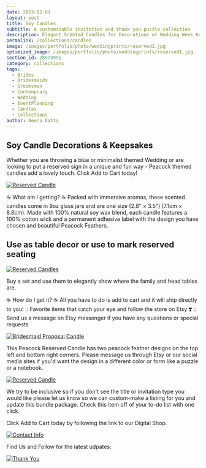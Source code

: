 ```yaml
---
date: 2023-02-03 
layout: post
title: Soy Candles
subtitle: A customizable invitation and thank you puzzle collection
description: Elegant Scented Candles for Decorations or Wedding Week Keepsakes
permalink: /collections/candles 
image: /images/portfolio/photo/weddingprints/reserved1.jpg
optimized_image: /images/portfolio/photo/weddingprints/reserved1.jpg
section_id: 28973991
category: collections
tags:
  - Brides
  - Bridesmaids
  - Groomsmen
  - Contemprary
  - Wedding
  - EventPlanning
  - Candles
  - Collections
author: Neera Datta
---
```


## Soy Candle Decorations & Keepsakes

Whether you are throwing a blue or minimalist themed Wedding or are looking to put a reserved sign in a unique and fun way - Peacock themed candles add a lovely touch. Click Add to Cart today!


[![Reserved Candle](https://i.etsystatic.com/21226651/r/il/fb6cfd/4623959282/il_794xN.4623959282_ph6o.jpg)](https://www.etsy.com/listing/1416747701/peacock-reserved-scented-soy-candle-9oz?click_key=470b37f7d5a5041e94f9b19c179c4bbe1b7a743e%3A1416747701&click_sum=67ac8a85&ga_search_query=soy%2Bcandle&ref=shop_items_search_1)

☕ What am I getting? ☕
Packed with immersive aromas, these scented candles come in 9oz glass jars and are one size (2.8″ × 3.5") (7.1cm × 8.8cm). Made with 100% natural soy wax blend, each candle features a 100% cotton wick and a permanent adhesive label with the design you have chosen and beautiful Peacock Feathers.

## Use as table decor or use to mark reserved seating


[![Reserved Candles](https://i.etsystatic.com/21226651/r/il/14be18/4672208041/il_794xN.4672208041_ee3v.jpg)](https://www.etsy.com/listing/1416747701/peacock-reserved-scented-soy-candle-9oz?click_key=470b37f7d5a5041e94f9b19c179c4bbe1b7a743e%3A1416747701&click_sum=67ac8a85&ga_search_query=soy%2Bcandle&ref=shop_items_search_1)

Buy a set and use them to elegantly show where the family and head tables are. 

☕ How do I get it? ☕
All you have to do is add to cart and it will ship directly to you!
:: Favorite items that catch your eye and follow the store on Etsy ❣️
:: Send us a message on Etsy messenger if you have any questions or special requests


[![Bridesmaid Proposal Candle](https://i.etsystatic.com/21226651/r/il/9203c3/4658920147/il_794xN.4658920147_mhph.jpg)](https://www.etsy.com/listing/1399494020/bridesmaid-proposal-scented-soy-candle?click_key=b04f560484bf1ca453b482cdd0da8b04adaa9153%3A1399494020&click_sum=3efd95e8&ga_search_query=soy%2Bcandle&ref=shop_items_search_2)

This Peacock Reserved Candle has two peacock feather designs on the top left and bottom right corners. Please message us through Etsy or our social media sites if you'd want the design in a different color or form like a puzzle or a notebook.



[![Reserved Candle](https://i.etsystatic.com/21226651/r/il/4538ac/4623959284/il_794xN.4623959284_6bvu.jpg)](https://www.etsy.com/shop/TwoCupsOfChaa?ref=profile_header&section_id=28973991)

We try to be inclusive so if you don't see the title or invitation type you would like please let us know so we can custom-make a listing for you and update this bundle package. Check this item off of your to-do list with one click.

Click Add to Cart today by following the link to our Digital Shop.

[![Contact Info](https://i.etsystatic.com/21226651/r/il/129c22/4505041188/il_794xN.4505041188_sf61.jpg)](https://www.etsy.com/listing/1416747701/peacock-reserved-scented-soy-candle-9oz?click_key=470b37f7d5a5041e94f9b19c179c4bbe1b7a743e%3A1416747701&click_sum=67ac8a85&ga_search_query=soy%2Bcandle&ref=shop_items_search_1)


Find Us and Follow for the latest udpates:


[![Thank You](https://i.etsystatic.com/21226651/r/il/0e5775/4552406087/il_794xN.4552406087_acxi.jpg)](https://www.etsy.com/listing/1416747701/peacock-reserved-scented-soy-candle-9oz?click_key=470b37f7d5a5041e94f9b19c179c4bbe1b7a743e%3A1416747701&click_sum=67ac8a85&ga_search_query=soy%2Bcandle&ref=shop_items_search_1)

